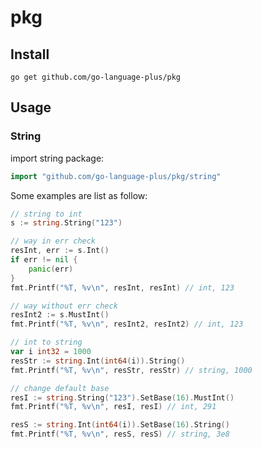 # pkg

## Install
```
go get github.com/go-language-plus/pkg
```

## Usage

### String
import string package:
```go
import "github.com/go-language-plus/pkg/string"
```

Some examples are list as follow:
```go
// string to int
s := string.String("123")

// way in err check
resInt, err := s.Int()
if err != nil {
	panic(err)
}
fmt.Printf("%T, %v\n", resInt, resInt) // int, 123

// way without err check
resInt2 := s.MustInt()
fmt.Printf("%T, %v\n", resInt2, resInt2) // int, 123

// int to string
var i int32 = 1000
resStr := string.Int(int64(i)).String()
fmt.Printf("%T, %v\n", resStr, resStr) // string, 1000

// change default base
resI := string.String("123").SetBase(16).MustInt()
fmt.Printf("%T, %v\n", resI, resI) // int, 291

resS := string.Int(int64(i)).SetBase(16).String()
fmt.Printf("%T, %v\n", resS, resS) // string, 3e8
```
